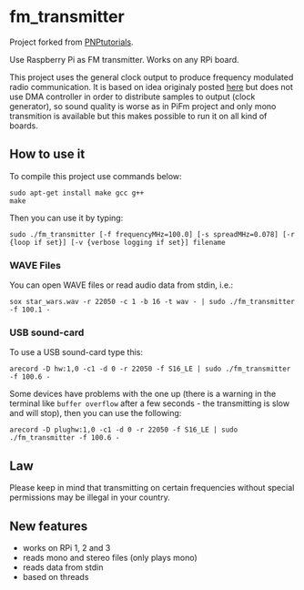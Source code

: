# fm_transmitter

Project forked from [PNPtutorials](https://github.com/PNPtutorials/FM_Transmitter_RPi3).

Use Raspberry Pi as FM transmitter. Works on any RPi board.

This project uses the general clock output to produce frequency modulated radio
communication. It is based on idea originaly posted [here][orig] but does not 
use DMA controller in order to distribute samples to output (clock generator),
so sound quality is worse as in PiFm project and only mono transmition is available 
but this makes possible to run it on all kind of boards.

[orig]: http://icrobotics.co.uk/wiki/index.php/Turning_the_Raspberry_Pi_Into_an_FM_Transmitter

## How to use it

To compile this project use commands below:
```
sudo apt-get install make gcc g++
make
``` 

Then you can use it by typing:
```
sudo ./fm_transmitter [-f frequencyMHz=100.0] [-s spreadMHz=0.078] [-r {loop if set}] [-v {verbose logging if set}] filename
```

### WAVE Files
You can open WAVE files or read audio data from stdin, i.e.:
```
sox star_wars.wav -r 22050 -c 1 -b 16 -t wav - | sudo ./fm_transmitter -f 100.1 -
```

### USB sound-card
To use a USB sound-card type this:
```
arecord -D hw:1,0 -c1 -d 0 -r 22050 -f S16_LE | sudo ./fm_transmitter -f 100.6 -
```
Some devices have problems with the one up (there is a warning in the terminal 
like ``` buffer overflow ``` after a few seconds - the transmitting is slow and 
will stop), then you can use the following:
```
arecord -D plughw:1,0 -c1 -d 0 -r 22050 -f S16_LE | sudo ./fm_transmitter -f 100.6 -
```

## Law
Please keep in mind that transmitting on certain frequencies without special 
permissions may be illegal in your country.

## New features

* works on RPi 1, 2 and 3
* reads mono and stereo files (only plays mono)
* reads data from stdin
* based on threads
